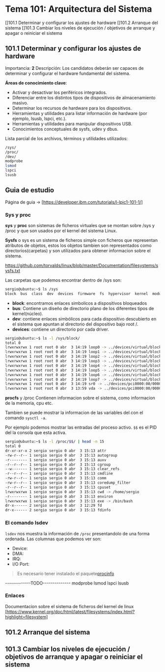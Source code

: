 # Tema 101: Arquitectura del Sistema

[]101.1 Determinar y configurar los ajustes de hardware
[]101.2 Arranque del sistema
[]101.3 Cambiar los niveles de ejecución / objetivos de arranque y apagar o reiniciar el sistema

## 101.1 Determinar y configurar los ajustes de hardware

Importancia: **2**
Descripción: Los candidatos deberán ser capaces de determinar y configurar el hardware fundamental del sistema.

**Áreas de conocimiento clave**:

- Activar y desactivar los periféricos integrados.
- Diferenciar entre los distintos tipos de dispositivos de almacenamiento masivo.
- Determinar los recursos de hardware para los dispositivos.
- Herramientas y utilidades para listar información de hardware (por ejemplo, lsusb, lspci, etc.).
- Herramientas y utilidades para manipular dispositivos USB.
- Conocimientos conceptuales de sysfs, udev y dbus.

Lista parcial de los archivos, términos y utilidades utilizados:

```bash
/sys/
/proc/
/dev/
modprobe
lsmod
lspci
lsusb
```

## Guia de estudio

Página de guia -> [https://developer.ibm.com/tutorials/l-lpic1-101-1/]

### Sys y proc

**sys** y **proc** son sistemas de ficheros virtuales que se montan sobre /sys y /proc y que son usados por el kernel del sistema Linux. 

**Sysfs** o sys es un sistema de ficheros simple con ficheros que representan atributos de objetos, estos los objetos tambien son representados como directorios(carpetas) y son utilizados para obtener informacion sobre el sistema.

<https://github.com/torvalds/linux/blob/master/Documentation/filesystems/sysfs.txt>

Las carpetas que podemos encontrar dentro de /sys son:

```bash
sergio@ubuntu:~$ ls /sys
block  bus  class  dev  devices  firmware  fs  hypervisor  kernel  module  power
```

- **block**: encontramos enlaces simbolicos a dispositivos bloqueados
- **bus**: Contiene un diseño de directorio plano de los diferentes tipos de
kernel(núcleo).
- **dev**: contiene enlaces simbólicos para cada dispositivo descubierto en el sistema que apuntan al directorio del dispositivo bajo root /.
- **devices**: contiene un directorio por cada driver.

```bash
sergio@ubuntu:~$ ls -l /sys/block/
total 0
lrwxrwxrwx 1 root root 0 abr  3 14:19 loop0 -> ../devices/virtual/block/loop0
lrwxrwxrwx 1 root root 0 abr  3 14:19 loop1 -> ../devices/virtual/block/loop1
lrwxrwxrwx 1 root root 0 abr  3 14:19 loop2 -> ../devices/virtual/block/loop2
lrwxrwxrwx 1 root root 0 abr  3 14:19 loop3 -> ../devices/virtual/block/loop3
lrwxrwxrwx 1 root root 0 abr  3 14:19 loop4 -> ../devices/virtual/block/loop4
lrwxrwxrwx 1 root root 0 abr  3 14:19 loop5 -> ../devices/virtual/block/loop5
lrwxrwxrwx 1 root root 0 abr  3 14:19 loop6 -> ../devices/virtual/block/loop6
lrwxrwxrwx 1 root root 0 abr  3 14:19 loop7 -> ../devices/virtual/block/loop7
lrwxrwxrwx 1 root root 0 abr  3 14:19 sr0 -> ../devices/pci0000:00/0000:00:01.1/ata2/host1/target1:0:0/1:0:0:0/block/sr0
lrwxrwxrwx 1 root root 0 abr  3 13:59 vda -> ../devices/pci0000:00/0000:00:06.0/virtio2/block/vda
```

**procfs** y /proc
Contienen informacion sobre el sistema, como informacion de la memoria, cpu etc.

Tambien se puede mostrar la informacion de las variables del con el comando `sysctl -a`.

Por ejemplo podemos mostrar las entradas del proceso activo. `$$` es el PID del la consola que esta activa.

```bash
sergio@ubuntu:~$ ls -l /proc/$$/ | head -n 15
total 0
dr-xr-xr-x 2 sergio sergio 0 abr  3 15:13 attr
-rw-r--r-- 1 sergio sergio 0 abr  3 15:13 autogroup
-r-------- 1 sergio sergio 0 abr  3 15:13 auxv
-r--r--r-- 1 sergio sergio 0 abr  3 15:13 cgroup
--w------- 1 sergio sergio 0 abr  3 15:13 clear_refs
-r--r--r-- 1 sergio sergio 0 abr  3 15:13 cmdline
-rw-r--r-- 1 sergio sergio 0 abr  3 15:13 comm
-rw-r--r-- 1 sergio sergio 0 abr  3 15:13 coredump_filter
-r--r--r-- 1 sergio sergio 0 abr  3 15:13 cpuset
lrwxrwxrwx 1 sergio sergio 0 abr  3 15:13 cwd -> /home/sergio
-r-------- 1 sergio sergio 0 abr  3 15:13 environ
lrwxrwxrwx 1 sergio sergio 0 abr  3 15:13 exe -> /bin/bash
dr-x------ 2 sergio sergio 0 abr  3 12:29 fd
dr-x------ 2 sergio sergio 0 abr  3 15:13 fdinfo
```

### El comando **lsdev**

`lsdev` nos muestra la información de `/proc` presentandolo de una forma ordenada. Las columnas que podemos ver son:

- Device:
- DMA:
- IRQ:
- I/O Port:

>Es necesario tener instalado el paquete[procinfo][1]


-------------TODO--------------
modprobe
lsmod
lspci
lsusb

### Enlaces

Documentacion sobre el sistema de ficheros del kernel de linux
[<https://www.kernel.org/doc/html/latest/filesystems/index.html?highlight=filesystem]>

[1]: https://linux.die.net/man/8/procinfo


## 101.2 Arranque del sistema

## 101.3 Cambiar los niveles de ejecución / objetivos de arranque y apagar o reiniciar el sistema